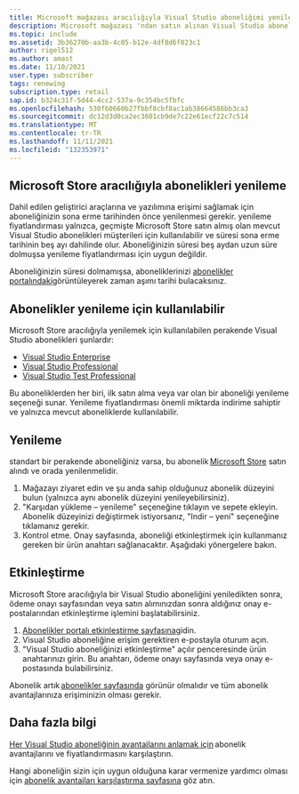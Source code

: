 ```yaml
---
title: Microsoft mağazası aracılığıyla Visual Studio aboneliğimi yenilememe yardımcı olun
description: Microsoft mağazası 'ndan satın alınan Visual Studio aboneliğimi yenilememe yardımcı olun.
ms.topic: include
ms.assetid: 3b36270b-aa3b-4c05-b12e-4df8d6f823c1
author: rigel512
ms.author: amast
ms.date: 11/10/2021
user.type: subscriber
tags: renewing
subscription.type: retail
sap.id: b324c31f-5d44-4cc2-537a-9c354bc5fbfc
ms.openlocfilehash: 530f60660b27fbbf8cbf8ac1ab38664586bb3ca3
ms.sourcegitcommit: dc12d3d0ca2ec3601cb9de7c22e61ecf22c7c514
ms.translationtype: MT
ms.contentlocale: tr-TR
ms.lasthandoff: 11/11/2021
ms.locfileid: "132353971"
---
```

## <a name="renewing-subscriptions-through-microsoft-store"></a>Microsoft Store aracılığıyla abonelikleri yenileme 

Dahil edilen geliştirici araçlarına ve yazılımına erişimi sağlamak için aboneliğinizin sona erme tarihinden önce yenilenmesi gerekir. yenileme fiyatlandırması yalnızca, geçmişte Microsoft Store satın almış olan mevcut Visual Studio abonelikleri müşterileri için kullanılabilir ve süresi sona erme tarihinin beş ayı dahilinde olur. Aboneliğinizin süresi beş aydan uzun süre dolmuşsa yenileme fiyatlandırması için uygun değildir. 

Aboneliğinizin süresi dolmamışsa, aboneliklerinizi [abonelikler portalındaki](https://my.visualstudio.com/subscriptions)görüntüleyerek zaman aşımı tarihi bulacaksınız. 

## <a name="subscriptions-available-for-renewal"></a>Abonelikler yenileme için kullanılabilir

Microsoft Store aracılığıyla yenilemek için kullanılabilen perakende Visual Studio abonelikleri şunlardır: 

* [Visual Studio Enterprise](https://www.microsoft.com/en-us/p/visual-studio-enterprise-subscription/DG7GMGF0DST4/0003?rtc=1&activetab=pivot:overviewtab) 
* [Visual Studio Professional](https://www.microsoft.com/p/visual-studio-professional-subscription/dg7gmgf0dst3?activetab=pivot%3aoverviewtab) 
* [Visual Studio Test Professional](https://www.microsoft.com/p/visual-studio-test-professional-subscription/dg7gmgf0dst6?activetab=pivot%3aoverviewtab) 

Bu aboneliklerden her biri, ilk satın alma veya var olan bir aboneliği yenileme seçeneği sunar. Yenileme fiyatlandırması önemli miktarda indirime sahiptir ve yalnızca mevcut aboneliklerde kullanılabilir.  

## <a name="how-to-renew"></a>Yenileme 

standart bir perakende aboneliğiniz varsa, bu abonelik [Microsoft Store](https://www.microsoft.com/store) satın alındı ve orada yenilenmelidir.  

1. Mağazayı ziyaret edin ve şu anda sahip olduğunuz abonelik düzeyini bulun (yalnızca aynı abonelik düzeyini yenileyebilirsiniz). 
1. "Karşıdan yükleme – yenileme" seçeneğine tıklayın ve sepete ekleyin. Abonelik düzeyinizi değiştirmek istiyorsanız, "Indir – yeni" seçeneğine tıklamanız gerekir.  
1. Kontrol etme. Onay sayfasında, aboneliği etkinleştirmek için kullanmanız gereken bir ürün anahtarı sağlanacaktır. Aşağıdaki yönergelere bakın. 

## <a name="how-to-activate"></a>Etkinleştirme  

Microsoft Store aracılığıyla bir Visual Studio aboneliğini yeniledikten sonra, ödeme onayı sayfasından veya satın alımınızdan sonra aldığınız onay e-postalarından etkinleştirme işlemini başlatabilirsiniz. 

1. [Abonelikler portalı etkinleştirme sayfasına](https://my.visualstudio.com/subscriptions/activate)gidin. 
1. Visual Studio aboneliğine erişim gerektiren e-postayla oturum açın. 
1. "Visual Studio aboneliğinizi etkinleştirme" açılır penceresinde ürün anahtarınızı girin. Bu anahtarı, ödeme onayı sayfasında veya onay e-postasında bulabilirsiniz. 

Abonelik artık [abonelikler sayfasında](https://my.visualstudio.com/subscriptions) görünür olmalıdır ve tüm abonelik avantajlarınıza erişiminizin olması gerekir. 

## <a name="more-information"></a>Daha fazla bilgi 

[Her Visual Studio aboneliğinin avantajlarını anlamak için](https://visualstudio.microsoft.com/vs/pricing/) abonelik avantajlarını ve fiyatlandırmasını karşılaştırın. 

Hangi aboneliğin sizin için uygun olduğuna karar vermenize yardımcı olması için [abonelik avantajları karşılaştırma sayfasına](https://visualstudio.microsoft.com/vs/benefits/) göz atın.